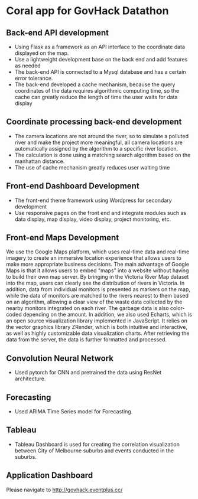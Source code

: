 # Coral app for GovHack Datathon 

## Back-end API development
- Using Flask as a framework as an API interface to the coordinate data displayed on the map.
- Use a lightweight development base on the back end and add features as needed
- The back-end API is connected to a Mysql database and has a certain error tolerance.
- The back-end developed a cache mechanism, because the query coordinates of the data requires algorithmic computing time, so the cache can greatly reduce the length of time the user waits for data display

## Coordinate processing back-end development
- The camera locations are not around the river, so to simulate a polluted river and make the project more meaningful, all camera locations are automatically assigned by the algorithm to a specific river location.
- The calculation is done using a matching search algorithm based on the manhattan distance.
- The use of cache mechanism greatly reduces user waiting time

## Front-end Dashboard Development
- The front-end theme framework using Wordpress for secondary development
- Use responsive pages on the front end and integrate modules such as data display, map display, video display, project monitoring, etc.

## Front-end Maps Development
We use the Google Maps platform, which uses real-time data and real-time imagery to create an immersive location experience that allows users to make more appropriate business decisions. The main advantage of Google Maps is that it allows users to embed "maps" into a website without having to build their own map server. By bringing in the Victoria River Map dataset into the map, users can clearly see the distribution of rivers in Victoria. In addition, data from individual monitors is presented as markers on the map, while the data of monitors are matched to the rivers nearest to them based on an algorithm, allowing a clear view of the waste data collected by the nearby monitors integrated on each river. The garbage data is also color-coded depending on the amount.
In addition, we also used Echarts, which is an open source visualization library implemented in JavaScript. It relies on the vector graphics library ZRender, which is both intuitive and interactive, as well as highly customizable data visualization charts. After retrieving the data from the server, the data is further formatted and processed.

## Convolution Neural Network
- Used pytorch for CNN and pretrained the data using ResNet architecture.

## Forecasting
- Used ARIMA Time Series model for Forecasting.

## Tableau 
- Tableau Dashboard is used for creating the correlation visualization between City of Melbourne suburbs and events conducted in the suburbs.

## Application Dashboard
Please navigate to http://govhack.eventplus.cc/
